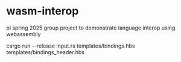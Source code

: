 # wasm-interop
pl spring 2025 group project to demonstrate language interop using webassembly

cargo run --release input.rs templates/bindings.hbs templates/bindings_header.hbs
